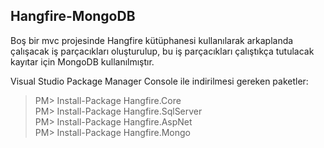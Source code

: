 ## Hangfire-MongoDB

Boş bir mvc projesinde Hangfire kütüphanesi kullanılarak arkaplanda çalışacak iş parçacıkları oluşturulup, bu iş parçacıkları çalıştıkça tutulacak kayıtar için MongoDB kullanılmıştır.

Visual Studio Package Manager Console ile indirilmesi gereken paketler:
> PM> Install-Package Hangfire.Core <br/>
> PM> Install-Package Hangfire.SqlServer <br/>
> PM> Install-Package Hangfire.AspNet <br/>
> PM> Install-Package Hangfire.Mongo <br/>
